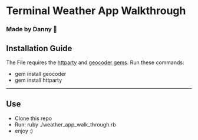 # Terminal Weather App Walkthrough
### Made by Danny 🦆
## Installation Guide
The File requires the <a href="https://github.com/jnunemaker/httparty">httparty</a> and <a href="https://github.com/alexreisner/geocoder">geocoder gems</a>. Run these commands:
- gem install geocoder
- gem install httparty
---
## Use
- Clone this repo
- Run: ruby ./weather_app_walk_through.rb
- enjoy :)